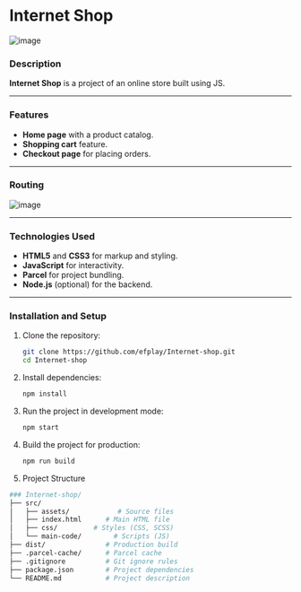 # Internet Shop

![image](https://github.com/user-attachments/assets/d12162d6-ffd4-43ca-8c49-2dcc085ddc16)


### Description
**Internet Shop** is a project of an online store built using JS. 

---

### Features
- **Home page** with a product catalog.
- **Shopping cart** feature.
- **Checkout page** for placing orders.

---

### Routing
![image](https://github.com/user-attachments/assets/7d4598d7-d42c-436c-b61e-c540041a81c9)


---

### Technologies Used
- **HTML5** and **CSS3** for markup and styling.
- **JavaScript** for interactivity.
- **Parcel** for project bundling.
- **Node.js** (optional) for the backend.

---

### Installation and Setup
1. Clone the repository:
   ```bash
   git clone https://github.com/efplay/Internet-shop.git
   cd Internet-shop
2. Install dependencies:
   ```bash
   npm install
3. Run the project in development mode:

   ```bash
   npm start
4. Build the project for production:

   ```bash
   npm run build

5. Project Structure

```bash
### Internet-shop/
├── src/
│   ├── assets/            # Source files
│   ├── index.html      # Main HTML file
│   ├── css/         # Styles (CSS, SCSS)
│   └── main-code/        # Scripts (JS)
├── dist/               # Production build
├── .parcel-cache/      # Parcel cache
├── .gitignore          # Git ignore rules
├── package.json        # Project dependencies
└── README.md           # Project description
